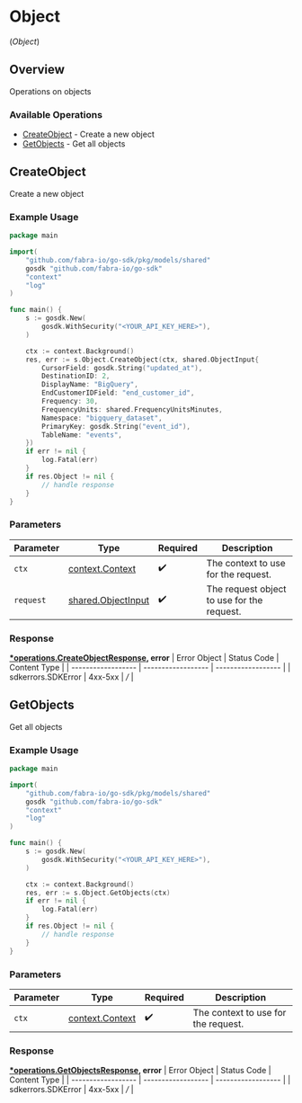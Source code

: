 # Object
(*Object*)

## Overview

Operations on objects

### Available Operations

* [CreateObject](#createobject) - Create a new object
* [GetObjects](#getobjects) - Get all objects

## CreateObject

Create a new object

### Example Usage

```go
package main

import(
	"github.com/fabra-io/go-sdk/pkg/models/shared"
	gosdk "github.com/fabra-io/go-sdk"
	"context"
	"log"
)

func main() {
    s := gosdk.New(
        gosdk.WithSecurity("<YOUR_API_KEY_HERE>"),
    )

    ctx := context.Background()
    res, err := s.Object.CreateObject(ctx, shared.ObjectInput{
        CursorField: gosdk.String("updated_at"),
        DestinationID: 2,
        DisplayName: "BigQuery",
        EndCustomerIDField: "end_customer_id",
        Frequency: 30,
        FrequencyUnits: shared.FrequencyUnitsMinutes,
        Namespace: "bigquery_dataset",
        PrimaryKey: gosdk.String("event_id"),
        TableName: "events",
    })
    if err != nil {
        log.Fatal(err)
    }
    if res.Object != nil {
        // handle response
    }
}
```

### Parameters

| Parameter                                                    | Type                                                         | Required                                                     | Description                                                  |
| ------------------------------------------------------------ | ------------------------------------------------------------ | ------------------------------------------------------------ | ------------------------------------------------------------ |
| `ctx`                                                        | [context.Context](https://pkg.go.dev/context#Context)        | :heavy_check_mark:                                           | The context to use for the request.                          |
| `request`                                                    | [shared.ObjectInput](../../pkg/models/shared/objectinput.md) | :heavy_check_mark:                                           | The request object to use for the request.                   |


### Response

**[*operations.CreateObjectResponse](../../pkg/models/operations/createobjectresponse.md), error**
| Error Object       | Status Code        | Content Type       |
| ------------------ | ------------------ | ------------------ |
| sdkerrors.SDKError | 4xx-5xx            | */*                |

## GetObjects

Get all objects

### Example Usage

```go
package main

import(
	"github.com/fabra-io/go-sdk/pkg/models/shared"
	gosdk "github.com/fabra-io/go-sdk"
	"context"
	"log"
)

func main() {
    s := gosdk.New(
        gosdk.WithSecurity("<YOUR_API_KEY_HERE>"),
    )

    ctx := context.Background()
    res, err := s.Object.GetObjects(ctx)
    if err != nil {
        log.Fatal(err)
    }
    if res.Object != nil {
        // handle response
    }
}
```

### Parameters

| Parameter                                             | Type                                                  | Required                                              | Description                                           |
| ----------------------------------------------------- | ----------------------------------------------------- | ----------------------------------------------------- | ----------------------------------------------------- |
| `ctx`                                                 | [context.Context](https://pkg.go.dev/context#Context) | :heavy_check_mark:                                    | The context to use for the request.                   |


### Response

**[*operations.GetObjectsResponse](../../pkg/models/operations/getobjectsresponse.md), error**
| Error Object       | Status Code        | Content Type       |
| ------------------ | ------------------ | ------------------ |
| sdkerrors.SDKError | 4xx-5xx            | */*                |
